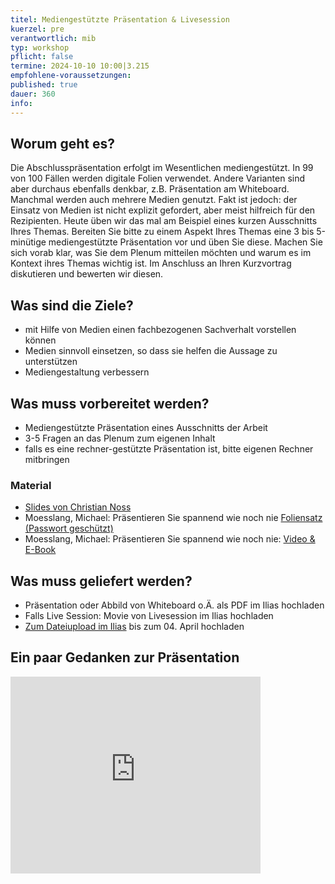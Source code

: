 ```yaml
---
titel: Mediengestützte Präsentation & Livesession
kuerzel: pre
verantwortlich: mib
typ: workshop
pflicht: false
termine: 2024-10-10 10:00|3.215
empfohlene-voraussetzungen: 
published: true
dauer: 360
info:
---
```

## Worum geht es?

Die Abschlusspräsentation erfolgt im Wesentlichen mediengestützt. In 99 von 100 Fällen werden digitale Folien verwendet. Andere Varianten sind aber durchaus ebenfalls denkbar, z.B. Präsentation am Whiteboard. Manchmal werden auch mehrere Medien genutzt. Fakt ist jedoch: der Einsatz von Medien ist nicht explizit gefordert, aber meist hilfreich für den Rezipienten. Heute üben wir das mal am Beispiel eines kurzen Ausschnitts Ihres Themas. Bereiten Sie bitte zu einem Aspekt Ihres Themas eine 3 bis 5-minütige mediengestützte Präsentation vor und üben Sie diese. Machen Sie sich vorab klar, was Sie dem Plenum mitteilen möchten und warum es im Kontext ihres Themas wichtig ist. Im Anschluss an Ihren Kurzvortrag diskutieren und bewerten wir diesen.

## Was sind die Ziele?

- mit Hilfe von Medien einen fachbezogenen Sachverhalt vorstellen können
- Medien sinnvoll einsetzen, so dass sie helfen die Aussage zu unterstützen
- Mediengestaltung verbessern

## Was muss vorbereitet werden?

- Mediengestützte Präsentation eines Ausschnitts der Arbeit
- 3-5 Fragen an das Plenum zum eigenen Inhalt
- falls es eine rechner-gestützte Präsentation ist, bitte eigenen Rechner mitbringen

### Material

- [Slides von Christian Noss](../../material/mi-pps-praesentation/)
- Moesslang, Michael: Präsentieren Sie spannend wie noch nie [Foliensatz (Passwort geschützt)](../../material/SpannendPraesentieren_Moesslang.pdf)
- Moesslang, Michael: Präsentieren Sie spannend wie noch nie: [Video &amp; E-Book](https://www.wiso-net.de/document/LEC__4630A)

## Was muss geliefert werden?

- Präsentation oder Abbild von Whiteboard o.Ä. als PDF im Ilias hochladen
- Falls Live Session: Movie von Livesession im Ilias hochladen
- [Zum Dateiupload im Ilias](https://ilias.th-koeln.de/goto.php?target=exc_2509827&client_id=ILIAS_FH_Koeln) bis zum 04. April hochladen

## Ein paar Gedanken zur Präsentation

<div class="js-video">
  <iframe width="400" height="315" src="https://www.youtube.com/embed/_tLghxc383c" frameborder="0" allow="accelerometer; autoplay; encrypted-media; gyroscope; picture-in-picture" allowfullscreen></iframe>
</div>
